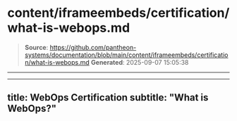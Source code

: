 # content/iframeembeds/certification/what-is-webops.md

> **Source**: https://github.com/pantheon-systems/documentation/blob/main/content/iframeembeds/certification/what-is-webops.md
> **Generated**: 2025-09-07 15:05:38

---

---
title: WebOps Certification
subtitle: "What is WebOps?"
---

<Partial file="certification-guide/what-is-webops.md" />
